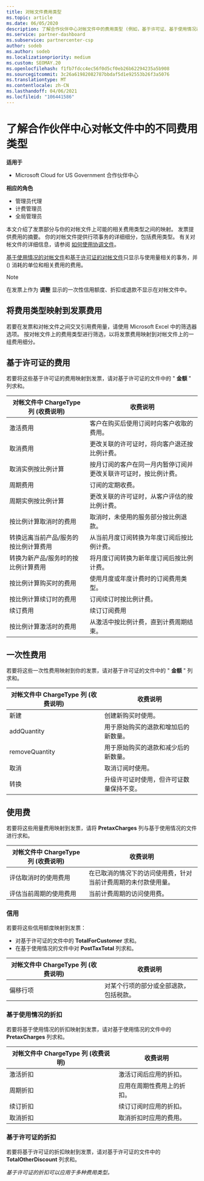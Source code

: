 ```yaml
---
title: 对帐文件费用类型
ms.topic: article
ms.date: 06/05/2020
description: 了解合作伙伴中心对帐文件中的费用类型 (例如，基于许可证、基于使用情况以及一次性) 、信用额度和折扣。
ms.service: partner-dashboard
ms.subservice: partnercenter-csp
author: sodeb
ms.author: sodeb
ms.localizationpriority: medium
ms.custom: SEOMAY.20
ms.openlocfilehash: f1fb7fdcc4ec56f0d5cf0eb26b62294235a5b908
ms.sourcegitcommit: 3c26a61982082787bbdaf5d1e92553b26f3a5076
ms.translationtype: MT
ms.contentlocale: zh-CN
ms.lasthandoff: 04/06/2021
ms.locfileid: "106441586"
---
```

# <a name="understand-the-different-charge-types-in-partner-center-reconciliation-files"></a>了解合作伙伴中心对帐文件中的不同费用类型

**适用于**

- Microsoft Cloud for US Government 合作伙伴中心

**相应的角色**

- 管理员代理
- 计费管理员
- 全局管理员

本文介绍了发票部分与你的对帐文件上可能的相关费用类型之间的映射。 发票提供费用的摘要。 你的对帐文件提供行项事务的详细细分，包括费用类型。 有关对帐文件的详细信息，请参阅 [如何使用协调文件](use-the-reconciliation-files.md)。

[基于使用情况的对帐文件](usage-based-recon-files.md)和[基于许可证的对帐文件](license-based-recon-files.md)只显示与使用量相关的事务，并 () 消耗的单位和相关费用的费用。

> [!NOTE]
> 在发票上作为 **调整** 显示的一次性信用额度、折扣或退款不显示在对帐文件中。

## <a name="map-charge-types-to-invoice-charges"></a>将费用类型映射到发票费用

若要在发票和对帐文件之间交叉引用费用量，请使用 Microsoft Excel 中的筛选器选项。 按对帐文件上的费用类型进行筛选，以将发票费用映射到对帐文件上的一组费用细分。

## <a name="license-based-charges"></a>基于许可证的费用

若要将这些基于许可证的费用映射到发票，请对基于许可证的文件中的 " **金额** " 列求和。

| 对帐文件中 ChargeType 列 (收费说明)  | 收费说明 |
| ------------------------------------------------------------- | ------------------ |
| 激活费用 | 客户在购买后使用订阅时向客户收取的费用。 |
| 取消费用 | 更改关联的许可证时，将向客户退还按比例计费。 |
| 取消实例按比例计算 | 按月订阅的客户在同一月内暂停订阅并更改关联许可证时，按比例计费。 |
| 周期费用 | 订阅的定期收费。 |
| 周期实例按比例计算 | 更改关联的许可证时，从客户评估的按比例计费。 |
| 按比例计算取消时的费用 | 取消时，未使用的服务部分按比例退款。 |
| 转换远离当前产品/服务的按比例计算费用 | 从当前月度订阅转换为年度订阅后按比例计费。 |
| 转换为新产品/服务时的按比例计算费用 | 将月度订阅转换为新年度订阅后按比例计费。 |
| 按比例计算购买时的费用 | 使用月度或年度计费时的订阅费用类型。 |
| 按比例计算续订时的费用 | 订阅续订时按比例计费。 |
| 续订费用 | 续订订阅费用 |
| 按比例计算激活时的费用 | 从激活中按比例计费，直到计费周期结束。 |

## <a name="one-time-charges"></a>一次性费用

若要将这些一次性费用映射到你的发票，请对基于许可证的文件中的 " **金额** " 列求和。

| 对帐文件中 ChargeType 列 (收费说明)  | 收费说明 |
| ------------------------------------------------------------- | ------------------ |
| 新建 | 创建新购买时使用。 |
| addQuantity | 用于原始购买的退款和增加后的新数量。 |
| removeQuantity | 用于原始购买的退款和减少后的新数量。 |
| 取消 | 取消订阅时使用。 |
| 转换 | 升级许可证时使用，但许可证数量保持不变。 |

## <a name="usage-charges"></a>使用费

若要将这些用量费用映射到发票，请将 **PretaxCharges** 列与基于使用情况的文件进行求和。

| 对帐文件中 ChargeType 列 (收费说明)  | 收费说明 |
| ------------------------------------------------------------- | ------------------ |
| 评估取消时的使用费用 | 在已取消的情况下的访问使用费，针对当前计费周期的未付款使用量。 |
| 评估当前周期的使用费用 | 当前计费周期的访问使用费。 |

### <a name="credits"></a>信用

若要将这些信用额度映射到发票：

- 对基于许可证的文件中的 **TotalForCustomer** 求和。
- 在基于使用情况的文件中对 **PostTaxTotal** 列求和。

| 对帐文件中 ChargeType 列 (收费说明)  | 收费说明 |
| ------------------------------------------------------------- | ------------------ |
| 偏移行项 | 对某个行项的部分或全部退款，包括税款。 |

### <a name="usage-based-discounts"></a>基于使用情况的折扣

若要将基于使用情况的折扣映射到发票，请对基于使用情况的文件中的 **PretaxCharges** 列求和。

| 对帐文件中 ChargeType 列 (收费说明)  | 收费说明 |
| ------------------------------------------------------------- | ------------------ |
| 激活折扣 | 激活订阅后应用的折扣。 |
| 周期折扣 | 应用在周期性费用上的折扣。 |
| 续订折扣 | 续订订阅时应用的折扣。 |
| 取消折扣 | 取消折扣时应用的费用。 |

### <a name="license-based-discounts"></a>基于许可证的折扣

若要将基于许可证的折扣映射到发票，请对基于许可证的文件中的 **TotalOtherDiscount** 列求和。

*基于许可证的折扣可以应用于多种费用类型。*
